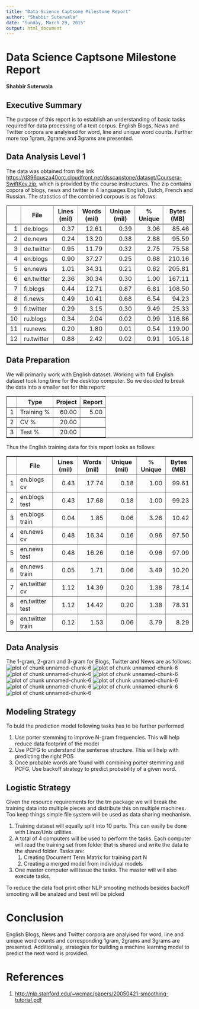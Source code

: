 ```yaml
---
title: "Data Science Captsone Milestone Report"
author: "Shabbir Suterwala"
date: "Sunday, March 29, 2015"
output: html_document
---
```


# Data Science Captsone Milestone Report
**Shabbir Suterwala**

## Executive Summary
The purpose of this report is to establish an understanding of basic tasks required for data processing of a text corpus. English Blogs, News and Twitter corpora are analyised for word, line and unique word counts. Further more top 1gram, 2grams and 3grams are presented. 

## Data Analysis Level 1
The data was obtained from the link https://d396qusza40orc.cloudfront.net/dsscapstone/dataset/Coursera-SwiftKey.zip, which is provided by the course instructures. The zip contains copora of blogs, news and twitter in 4 languages English, Dutch, French and Russian. The statistics of the combined corpous is as follows: 


<!-- html table generated in R 3.1.3 by xtable 1.7-4 package -->
<!-- Sun Mar 29 20:44:46 2015 -->
<table border=1>
<tr> <th>  </th> <th> File </th> <th> Lines (mil) </th> <th> Words (mil) </th> <th> Unique (mil) </th> <th> % Unique </th> <th> Bytes (MB) </th>  </tr>
  <tr> <td align="right"> 1 </td> <td> de.blogs </td> <td align="right"> 0.37 </td> <td align="right"> 12.61 </td> <td align="right"> 0.39 </td> <td align="right"> 3.06 </td> <td align="right"> 85.46 </td> </tr>
  <tr> <td align="right"> 2 </td> <td> de.news </td> <td align="right"> 0.24 </td> <td align="right"> 13.20 </td> <td align="right"> 0.38 </td> <td align="right"> 2.88 </td> <td align="right"> 95.59 </td> </tr>
  <tr> <td align="right"> 3 </td> <td> de.twitter </td> <td align="right"> 0.95 </td> <td align="right"> 11.79 </td> <td align="right"> 0.32 </td> <td align="right"> 2.75 </td> <td align="right"> 75.58 </td> </tr>
  <tr> <td align="right"> 4 </td> <td> en.blogs </td> <td align="right"> 0.90 </td> <td align="right"> 37.27 </td> <td align="right"> 0.25 </td> <td align="right"> 0.68 </td> <td align="right"> 210.16 </td> </tr>
  <tr> <td align="right"> 5 </td> <td> en.news </td> <td align="right"> 1.01 </td> <td align="right"> 34.31 </td> <td align="right"> 0.21 </td> <td align="right"> 0.62 </td> <td align="right"> 205.81 </td> </tr>
  <tr> <td align="right"> 6 </td> <td> en.twitter </td> <td align="right"> 2.36 </td> <td align="right"> 30.34 </td> <td align="right"> 0.30 </td> <td align="right"> 1.00 </td> <td align="right"> 167.11 </td> </tr>
  <tr> <td align="right"> 7 </td> <td> fi.blogs </td> <td align="right"> 0.44 </td> <td align="right"> 12.71 </td> <td align="right"> 0.87 </td> <td align="right"> 6.81 </td> <td align="right"> 108.50 </td> </tr>
  <tr> <td align="right"> 8 </td> <td> fi.news </td> <td align="right"> 0.49 </td> <td align="right"> 10.41 </td> <td align="right"> 0.68 </td> <td align="right"> 6.54 </td> <td align="right"> 94.23 </td> </tr>
  <tr> <td align="right"> 9 </td> <td> fi.twitter </td> <td align="right"> 0.29 </td> <td align="right"> 3.15 </td> <td align="right"> 0.30 </td> <td align="right"> 9.49 </td> <td align="right"> 25.33 </td> </tr>
  <tr> <td align="right"> 10 </td> <td> ru.blogs </td> <td align="right"> 0.34 </td> <td align="right"> 2.04 </td> <td align="right"> 0.02 </td> <td align="right"> 0.99 </td> <td align="right"> 116.86 </td> </tr>
  <tr> <td align="right"> 11 </td> <td> ru.news </td> <td align="right"> 0.20 </td> <td align="right"> 1.80 </td> <td align="right"> 0.01 </td> <td align="right"> 0.54 </td> <td align="right"> 119.00 </td> </tr>
  <tr> <td align="right"> 12 </td> <td> ru.twitter </td> <td align="right"> 0.88 </td> <td align="right"> 2.42 </td> <td align="right"> 0.02 </td> <td align="right"> 0.91 </td> <td align="right"> 105.18 </td> </tr>
   </table>

## Data Preparation

We will primarily work with English dataset. Working with full English dataset took long time for the desktop computer. So we decided to break the data into a smaller set for this report: 

<!-- html table generated in R 3.1.3 by xtable 1.7-4 package -->
<!-- Sun Mar 29 20:44:46 2015 -->
<table border=1>
<tr> <th>  </th> <th> Type </th> <th> Project </th> <th> Report </th>  </tr>
  <tr> <td align="right"> 1 </td> <td> Training % </td> <td align="right"> 60.00 </td> <td align="right"> 5.00 </td> </tr>
  <tr> <td align="right"> 2 </td> <td> CV % </td> <td align="right"> 20.00 </td> <td align="right">  </td> </tr>
  <tr> <td align="right"> 3 </td> <td> Test % </td> <td align="right"> 20.00 </td> <td align="right">  </td> </tr>
   </table>

Thus the English training data for this report looks as follows:

<!-- html table generated in R 3.1.3 by xtable 1.7-4 package -->
<!-- Sun Mar 29 20:44:46 2015 -->
<table border=1>
<tr> <th>  </th> <th> File </th> <th> Lines (mil) </th> <th> Words (mil) </th> <th> Unique (mil) </th> <th> % Unique </th> <th> Bytes (MB) </th>  </tr>
  <tr> <td align="right"> 1 </td> <td> en.blogs cv </td> <td align="right"> 0.43 </td> <td align="right"> 17.74 </td> <td align="right"> 0.18 </td> <td align="right"> 1.00 </td> <td align="right"> 99.61 </td> </tr>
  <tr> <td align="right"> 2 </td> <td> en.blogs test </td> <td align="right"> 0.43 </td> <td align="right"> 17.68 </td> <td align="right"> 0.18 </td> <td align="right"> 1.00 </td> <td align="right"> 99.23 </td> </tr>
  <tr> <td align="right"> 3 </td> <td> en.blogs train </td> <td align="right"> 0.04 </td> <td align="right"> 1.85 </td> <td align="right"> 0.06 </td> <td align="right"> 3.26 </td> <td align="right"> 10.42 </td> </tr>
  <tr> <td align="right"> 4 </td> <td> en.news cv </td> <td align="right"> 0.48 </td> <td align="right"> 16.34 </td> <td align="right"> 0.16 </td> <td align="right"> 0.96 </td> <td align="right"> 97.50 </td> </tr>
  <tr> <td align="right"> 5 </td> <td> en.news test </td> <td align="right"> 0.48 </td> <td align="right"> 16.26 </td> <td align="right"> 0.16 </td> <td align="right"> 0.96 </td> <td align="right"> 97.09 </td> </tr>
  <tr> <td align="right"> 6 </td> <td> en.news train </td> <td align="right"> 0.05 </td> <td align="right"> 1.71 </td> <td align="right"> 0.06 </td> <td align="right"> 3.49 </td> <td align="right"> 10.20 </td> </tr>
  <tr> <td align="right"> 7 </td> <td> en.twitter cv </td> <td align="right"> 1.12 </td> <td align="right"> 14.39 </td> <td align="right"> 0.20 </td> <td align="right"> 1.38 </td> <td align="right"> 78.14 </td> </tr>
  <tr> <td align="right"> 8 </td> <td> en.twitter test </td> <td align="right"> 1.12 </td> <td align="right"> 14.42 </td> <td align="right"> 0.20 </td> <td align="right"> 1.38 </td> <td align="right"> 78.31 </td> </tr>
  <tr> <td align="right"> 9 </td> <td> en.twitter train </td> <td align="right"> 0.12 </td> <td align="right"> 1.53 </td> <td align="right"> 0.06 </td> <td align="right"> 3.79 </td> <td align="right"> 8.29 </td> </tr>
   </table>

## Data Analysis

The 1-gram, 2-gram and 3-gram for Blogs, Twitter and News are as follows:
![plot of chunk unnamed-chunk-6](figure/unnamed-chunk-6-1.png) ![plot of chunk unnamed-chunk-6](figure/unnamed-chunk-6-2.png) ![plot of chunk unnamed-chunk-6](figure/unnamed-chunk-6-3.png) ![plot of chunk unnamed-chunk-6](figure/unnamed-chunk-6-4.png) ![plot of chunk unnamed-chunk-6](figure/unnamed-chunk-6-5.png) ![plot of chunk unnamed-chunk-6](figure/unnamed-chunk-6-6.png) ![plot of chunk unnamed-chunk-6](figure/unnamed-chunk-6-7.png) ![plot of chunk unnamed-chunk-6](figure/unnamed-chunk-6-8.png) ![plot of chunk unnamed-chunk-6](figure/unnamed-chunk-6-9.png) 


## Modeling Strategy

To buld the prediction model following tasks has to be further performed

   1. Use porter stemming to improve N-gram frequencies. This will help reduce data footprint of the model
   2. Use PCFG to understand the sentense structure. This will help with predicting the right POS
   3. Once probable words are found with combining porter stemming and PCFG, Use backoff strategy to predict probability of a given word.
   
## Logistic Strategy

Given the resource requirements for the tm package we will break the training data into multiple pieces and distribute this on multiple machines. Too keep things simple file system will be used as data sharing mechanism. 

   1. Training dataset will equally split into 10 parts. This can easily be done with Linux/Unix utilities.
   2. A total of 4 computers will be used to perform the tasks. Each computer will read the training set from folder that is shared and write the data to the shared folder. Tasks are:
      1. Creating Document Term Matrix for training part N
      2. Creating a merged model from individual models
   3. One master computer will issue the tasks. The master will will also execute tasks.

To reduce the data foot print other NLP smooting methods besides backoff smooting will be analzed and best will be picked
   
# Conclusion
English Blogs, News and Twitter corpora are analyised for word, line and unique word counts and corresponding 1gram, 2grams and 3grams are presented. Additionally, strategies for building a machine learning model to predict the next word is provided.

# References
1. http://nlp.stanford.edu/~wcmac/papers/20050421-smoothing-tutorial.pdf
